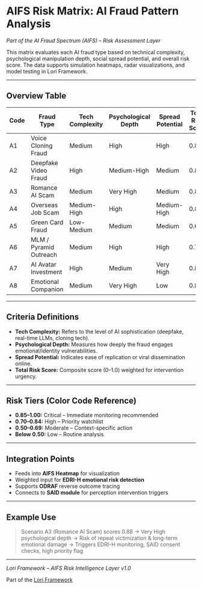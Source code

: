 # AIFS Risk Matrix: AI Fraud Pattern Analysis

*Part of the AI Fraud Spectrum (AIFS) – Risk Assessment Layer*

This matrix evaluates each AI fraud type based on technical complexity, psychological manipulation depth, social spread potential, and overall risk score. The data supports simulation heatmaps, radar visualizations, and model testing in Lori Framework.

---

## Overview Table

| Code | Fraud Type | Tech Complexity | Psychological Depth | Spread Potential | Total Risk Score | Case Ref |
|------|------------------------|-----------------|----------------------|------------------|------------------|----------|
| A1 | Voice Cloning Fraud | Medium | High | High | 0.85 | AIFS_Casebook:A1 |
| A2 | Deepfake Video Fraud | High | Medium-High | Medium | 0.80 | AIFS_Casebook:A2 |
| A3 | Romance AI Scam | Medium | Very High | Medium | 0.88 | AIFS_Casebook:A3 |
| A4 | Overseas Job Scam | Medium-High | High | Medium-High | 0.83 | AIFS_Casebook:A4 |
| A5 | Green Card Fraud | Low-Medium | Medium | Medium | 0.65 | AIFS_Casebook:A5 |
| A6 | MLM / Pyramid Outreach | Medium | High | High | 0.78 | AIFS_Casebook:A6 |
| A7 | AI Avatar Investment | High | Medium | Very High | 0.81 | AIFS_Casebook:A7 |
| A8 | Emotional Companion | Medium | Very High | Low | 0.84 | AIFS_Casebook:A8 |

---

## Criteria Definitions

- **Tech Complexity:** Refers to the level of AI sophistication (deepfake, real-time LLMs, cloning tech).
- **Psychological Depth:** Measures how deeply the fraud engages emotional/identity vulnerabilities.
- **Spread Potential:** Indicates ease of replication or viral dissemination online.
- **Total Risk Score:** Composite score (0–1.0) weighted for intervention urgency.

---

## Risk Tiers (Color Code Reference)

- **0.85–1.00:** Critical – Immediate monitoring recommended
- **0.70–0.84:** High – Priority watchlist
- **0.50–0.69:** Moderate – Context-specific action
- **Below 0.50:** Low – Routine analysis

---

## Integration Points

- Feeds into **AIFS Heatmap** for visualization
- Weighted input for **EDRI-H emotional risk detection**
- Supports **ODRAF** reverse outcome tracing
- Connects to **SAID module** for perception intervention triggers

---

## Example Use

> Scenario A3 (Romance AI Scam) scores 0.88
> → Very High psychological depth
> → Risk of repeat victimization & long-term emotional damage
> → Triggers EDRI-H monitoring, SAID consent checks, high priority flag

---

*Lori Framework – AIFS Risk Intelligence Layer v1.0*


Part of the [Lori Framework](https://frameworklori.github.io/lori-framework-site)
